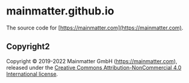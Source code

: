 # mainmatter.github.io

The source code for [https://mainmatter.com](https://mainmatter.com).

## Copyright2

Copyright &copy; 2019-2022 Mainmatter GmbH (https://mainmatter.com), released
under the
[Creative Commons Attribution-NonCommercial 4.0 International license](https://creativecommons.org/licenses/by-nc/4.0/).
